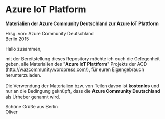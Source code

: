 Azure IoT Platform 
==========

<b>Materialien der Azure Community Deutschland zur Azure IoT Plattform</b>


Hrsg. von: Azure Community Deutschland <br>
Berlin 2015

Hallo zusammen,

mit der Bereitstellung dieses Repository möchte ich euch die Gelegenheit geben, alle Materialien des "<b>Azure IoT Plattform</b>" Projekts der ACD (http://wazcommunity.wordpress.com/), für euren Eigengebrauch herunterzuladen.<br><br>Die Verwendung der Materialien bzw. von Teilen davon ist <b>kostenlos</b> und nur an die Bedingung geknüpft, dass die <b>Azure Community Deutschland</b> als Urheber genannt wird.

Schöne Grüße aus Berlin <br>
Oliver
